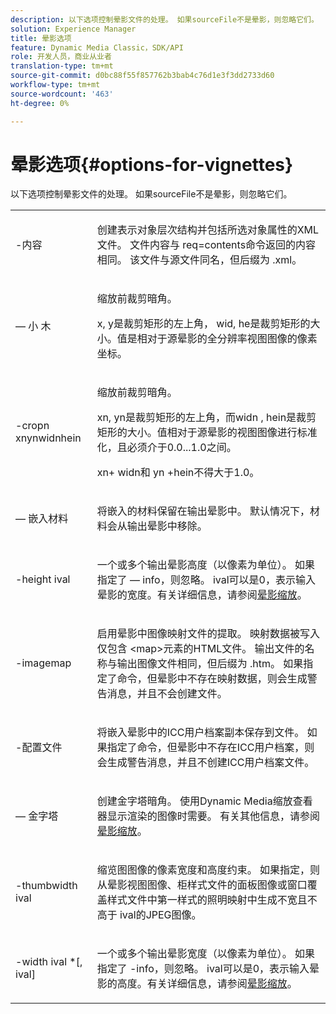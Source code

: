 ```yaml
---
description: 以下选项控制晕影文件的处理。 如果sourceFile不是晕影，则忽略它们。
solution: Experience Manager
title: 晕影选项
feature: Dynamic Media Classic，SDK/API
role: 开发人员，商业从业者
translation-type: tm+mt
source-git-commit: d0bc88f55f857762b3bab4c76d1e3f3dd2733d60
workflow-type: tm+mt
source-wordcount: '463'
ht-degree: 0%

---
```



# 晕影选项{#options-for-vignettes}

以下选项控制晕影文件的处理。 如果sourceFile不是晕影，则忽略它们。

<table id="simpletable_6D0C967EB84947FBAC34B46C4BB23AF0"> 
 <tr class="strow"> 
  <td class="stentry"> <p><span class="codeph"> -内容</span> </p></td> 
  <td class="stentry"> <p>创建表示对象层次结构并包括所选对象属性的XML文件。 文件内容与<span class="codeph"> req=contents</span>命令返回的内容相同。 该文件与源文件同名，但后缀为<span class="filepath"> .xml</span>。 </p></td> 
 </tr> 
 <tr class="strow"> 
  <td class="stentry"> <p><span class="codeph"> — 小 <span class="varname"> </span><span class="varname"> </span><span class="varname"> </span><span class="varname"> 木</span></span> </p></td> 
  <td class="stentry"> <p>缩放前裁剪暗角。 </p> <p><span class="codeph"><span class="varname"> x</span>,<span class="varname"> </span></span> y是裁剪矩形的左上角， <span class="codeph"><span class="varname"> wid</span>,<span class="varname"> </span></span> he是裁剪矩形的大小。值是相对于源晕影的全分辨率视图图像的像素坐标。 </p></td> 
 </tr> 
 <tr class="strow"> 
  <td class="stentry"> <p><span class="codeph">-cropn  <span class="varname"> </span><span class="varname"> </span><span class="varname"> </span><span class="varname"> xnynwidnhein</span></span> </p> </td> 
  <td class="stentry"> <p>缩放前裁剪暗角。 </p> <p><span class="codeph"><span class="varname"> xn</span>,<span class="varname"> </span></span> yn是裁剪矩形的左上角，而widn <span class="codeph"><span class="varname"> </span>,<span class="varname"> </span></span> hein是裁剪矩形的大小。值相对于源晕影的视图图像进行标准化，且必须介于0.0...1.0之间。 </p> <p><span class="codeph"><span class="varname"> xn</span></span>+<span class="codeph"><span class="varname"> </span></span> widn和 <span class="codeph"><span class="varname"> yn</span></span><span class="codeph"><span class="varname"> </span></span> +hein不得大于1.0。 </p></td> 
 </tr> 
 <tr class="strow"> 
  <td class="stentry"> <p><span class="codeph">  — 嵌入材料</span> </p></td> 
  <td class="stentry"> <p>将嵌入的材料保留在输出晕影中。 默认情况下，材料会从输出晕影中移除。 </p></td> 
 </tr> 
 <tr class="strow"> 
  <td class="stentry"> <p><span class="codeph">-height  <span class="varname"> ival</span></span> </p></td> 
  <td class="stentry"> <p>一个或多个输出晕影高度（以像素为单位）。 如果指定了 — info，则忽略。 <span class="varname"> </span> ival可以是0，表示输入晕影的宽度。有关详细信息，请参阅<a href="../../../../ir-api/vntc/utilities/c-ir-vignette-converter-vntc/c-ir-vignette-scaling.md#concept-e373a29c2f954df98d704c7723804585" type="concept" format="dita" scope="local">晕影缩放</a>。 </p></td> 
 </tr> 
 <tr class="strow"> 
  <td class="stentry"> <p><span class="codeph"> -imagemap</span> </p></td> 
  <td class="stentry"> <p>启用晕影中图像映射文件的提取。 映射数据被写入仅包含<span class="codeph"> &lt;map&gt;</span>元素的HTML文件。 输出文件的名称与输出图像文件相同，但后缀为<span class="filepath"> .htm</span>。 如果指定了命令，但晕影中不存在映射数据，则会生成警告消息，并且不会创建文件。 </p></td> 
 </tr> 
 <tr class="strow"> 
  <td class="stentry"> <p><span class="codeph"> -配置文件</span> </p></td> 
  <td class="stentry"> <p>将嵌入晕影中的ICC用户档案副本保存到文件。 如果指定了命令，但晕影中不存在ICC用户档案，则会生成警告消息，并且不创建ICC用户档案文件。 </p></td> 
 </tr> 
 <tr class="strow"> 
  <td class="stentry"> <p><span class="codeph">  — 金字塔</span> </p></td> 
  <td class="stentry"> <p>创建金字塔暗角。 使用Dynamic Media缩放查看器显示渲染的图像时需要。 有关其他信息，请参阅<a href="../../../../ir-api/vntc/utilities/c-ir-vignette-converter-vntc/c-ir-vignette-scaling.md#concept-e373a29c2f954df98d704c7723804585" type="concept" format="dita" scope="local">晕影缩放</a>。 </p></td> 
 </tr> 
 <tr class="strow"> 
  <td class="stentry"> <p><span class="codeph">-thumbwidth  <span class="varname"> ival</span></span> </p></td> 
  <td class="stentry"> <p>缩览图图像的像素宽度和高度约束。 如果指定，则从晕影视图图像、柜样式文件的面板图像或窗口覆盖样式文件中第一样式的照明映射中生成不宽且不高于<span class="varname"> ival</span>的JPEG图像。 </p></td> 
 </tr> 
 <tr class="strow"> 
  <td class="stentry"> <p><span class="codeph">-width  <span class="varname"> ival</span> *[,<span class="varname"> ival</span>]</span> </p></td> 
  <td class="stentry"> <p>一个或多个输出晕影宽度（以像素为单位）。 如果指定了<span class="codeph"> -info</span>，则忽略。 <span class="varname"> </span> ival可以是0，表示输入晕影的高度。有关详细信息，请参阅<a href="../../../../ir-api/vntc/utilities/c-ir-vignette-converter-vntc/c-ir-vignette-scaling.md#concept-e373a29c2f954df98d704c7723804585" type="concept" format="dita" scope="local">晕影缩放</a>。 </p></td> 
 </tr> 
</table>


